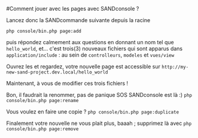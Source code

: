 #Comment jouer avec les pages avec SANDconsole ?

Lancez donc la SANDcommande suivante depuis la racine

`php console/bin.php page:add`

puis répondez calmement aux questions en donnant un nom tel que `hello_world`, et... c'est trois(3) nouveaux fichiers qui sont apparus dans `application/include` : au sein de `controlleurs`, `modeles` et `vues/view`

Ouvrez les et regardez, votre nouvelle page est accessible sur `http://my-new-sand-project.dev.local/hello_world`

Maintenant, à vous de modifier ces trois fichiers !

Bon, il faudrait la renommer, pas de panique SOS SANDconsole est là :) `php console/bin.php page:rename`

Vous voulez en faire une copie ? `php console/bin.php page:duplicate`

Finalement votre nouvelle ne vous plait plus, baaah ; supprimez là avec `php console/bin.php page:remove`


